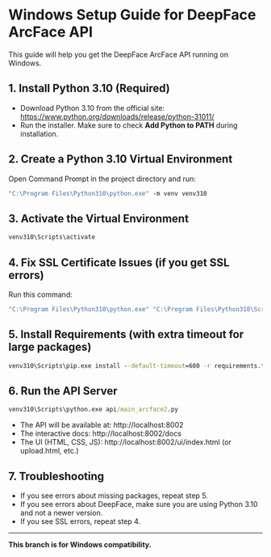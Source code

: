 # Windows Setup Guide for DeepFace ArcFace API

This guide will help you get the DeepFace ArcFace API running on Windows.

## 1. Install Python 3.10 (Required)
- Download Python 3.10 from the official site: https://www.python.org/downloads/release/python-31011/
- Run the installer. Make sure to check **Add Python to PATH** during installation.

## 2. Create a Python 3.10 Virtual Environment
Open Command Prompt in the project directory and run:
```cmd
"C:\Program Files\Python310\python.exe" -m venv venv310
```

## 3. Activate the Virtual Environment
```cmd
venv310\Scripts\activate
```

## 4. Fix SSL Certificate Issues (if you get SSL errors)
Run this command:
```cmd
"C:\Program Files\Python310\python.exe" "C:\Program Files\Python310\Scripts\InstallCertificates.py"
```

## 5. Install Requirements (with extra timeout for large packages)
```cmd
venv310\Scripts\pip.exe install --default-timeout=600 -r requirements.txt
```

## 6. Run the API Server
```cmd
venv310\Scripts\python.exe api/main_arcface2.py
```

- The API will be available at: http://localhost:8002
- The interactive docs: http://localhost:8002/docs
- The UI (HTML, CSS, JS): http://localhost:8002/ui/index.html (or upload.html, etc.)

## 7. Troubleshooting
- If you see errors about missing packages, repeat step 5.
- If you see errors about DeepFace, make sure you are using Python 3.10 and not a newer version.
- If you see SSL errors, repeat step 4.

---

**This branch is for Windows compatibility.**
